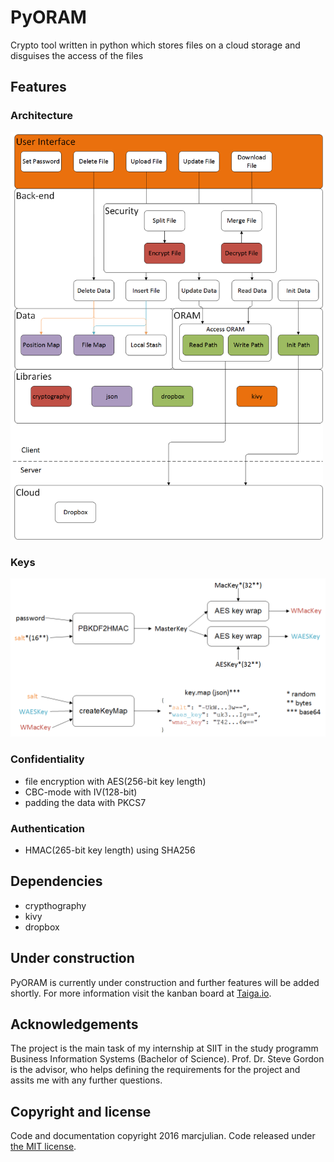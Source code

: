 PyORAM
====================
Crypto tool written in python which stores files on a cloud storage and disguises the access of the files

## Features

### Architecture

<img src="/docs/Architecture.png?raw=true" width="500">

### Keys

<img src="/docs/crypto/keymap.png?raw=true" width="700">

### Confidentiality

- file encryption with AES(256-bit key length)
- CBC-mode with IV(128-bit)
- padding the data with PKCS7

### Authentication

- HMAC(265-bit key length) using SHA256

## Dependencies
- crypthography
- kivy
- dropbox

## Under construction

PyORAM is currently under construction and further features will be added shortly.
For more information visit the kanban board at [Taiga.io](https://tree.taiga.io/project/marcjulian-pyoram/).

## Acknowledgements

The project is the main task of my internship at SIIT in the study programm Business Information Systems (Bachelor of Science).
Prof. Dr. Steve Gordon is the advisor, who helps defining the requirements for the project and assits me with any further questions.

## Copyright and license

Code and documentation copyright 2016 marcjulian. Code released under [the MIT license](https://github.com/marcjulian/pyoram/blob/master/LICENSE.md).
